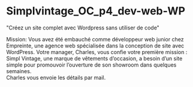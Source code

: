 # Simplvintage_OC_p4_dev-web-WP
"Créez un site complet avec Wordpress sans utiliser de code"

Mission:
Vous avez été embauché comme développeur web junior chez Empreinte, une agence web spécialisée dans la conception de site avec WordPress.
Votre manager, Charles, vous confie votre première mission : Simpl Vintage, une marque de vêtements d’occasion, a besoin d’un site simple pour promouvoir l’ouverture de son showroom dans quelques semaines.  
Charles vous envoie les détails par mail.
